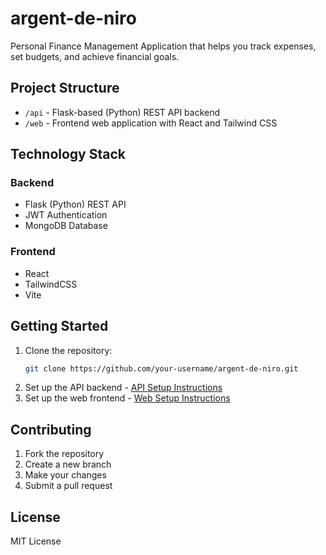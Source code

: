 # argent-de-niro

Personal Finance Management Application that helps you track expenses, set budgets, and achieve financial goals.

## Project Structure

- `/api` - Flask-based (Python) REST API backend
- `/web` - Frontend web application with React and Tailwind CSS

## Technology Stack

### Backend

- Flask (Python) REST API
- JWT Authentication
- MongoDB Database

### Frontend

- React
- TailwindCSS
- Vite

## Getting Started

1. Clone the repository:
   ```sh
   git clone https://github.com/your-username/argent-de-niro.git
   ```
2. Set up the API backend - [API Setup Instructions](./api/README.md)
3. Set up the web frontend - [Web Setup Instructions](./web/README.md)

## Contributing

1. Fork the repository
2. Create a new branch
3. Make your changes
4. Submit a pull request

## License

MIT License
